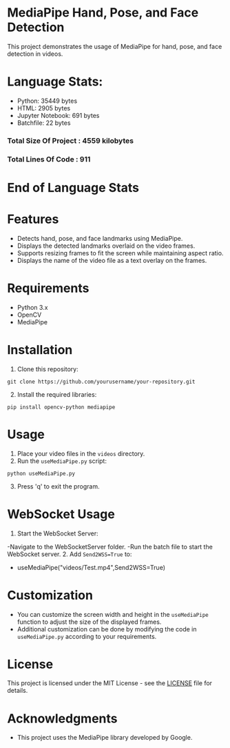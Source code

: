 # MediaPipe Hand, Pose, and Face Detection

 This project demonstrates the usage of MediaPipe for hand, pose, and face detection in videos.

# Language Stats:

- Python: 35449 bytes
- HTML: 2905 bytes
- Jupyter Notebook: 691 bytes
- Batchfile: 22 bytes
### Total Size Of Project : 4559 kilobytes
### Total Lines Of Code : 911

# End of Language Stats

# Features

 - Detects hand, pose, and face landmarks using MediaPipe.
 - Displays the detected landmarks overlaid on the video frames.
 - Supports resizing frames to fit the screen while maintaining aspect ratio.
 - Displays the name of the video file as a text overlay on the frames.

# Requirements

 - Python 3.x
 - OpenCV
 - MediaPipe

# Installation

 1. Clone this repository:

 ```
 git clone https://github.com/yourusername/your-repository.git
 ```

 2. Install the required libraries:

 ```
 pip install opencv-python mediapipe
 ```

# Usage
 1. Place your video files in the `videos` directory.
 2. Run the `useMediaPipe.py` script:

 ```
 python useMediaPipe.py
 ```

 3. Press 'q' to exit the program.

# WebSocket Usage
 1. Start the WebSocket Server:

  -Navigate to the WebSocketServer folder.
  -Run the batch file to start the WebSocket server.
 2. Add `Send2WSS=True` to:
  - useMediaPipe("videos/Test.mp4",Send2WSS=True)

# Customization
 - You can customize the screen width and height in the `useMediaPipe` function to adjust the size of the displayed frames.
 - Additional customization can be done by modifying the code in `useMediaPipe.py` according to your requirements.

# License
 This project is licensed under the MIT License - see the [LICENSE](LICENSE) file for details.

# Acknowledgments
 - This project uses the MediaPipe library developed by Google.